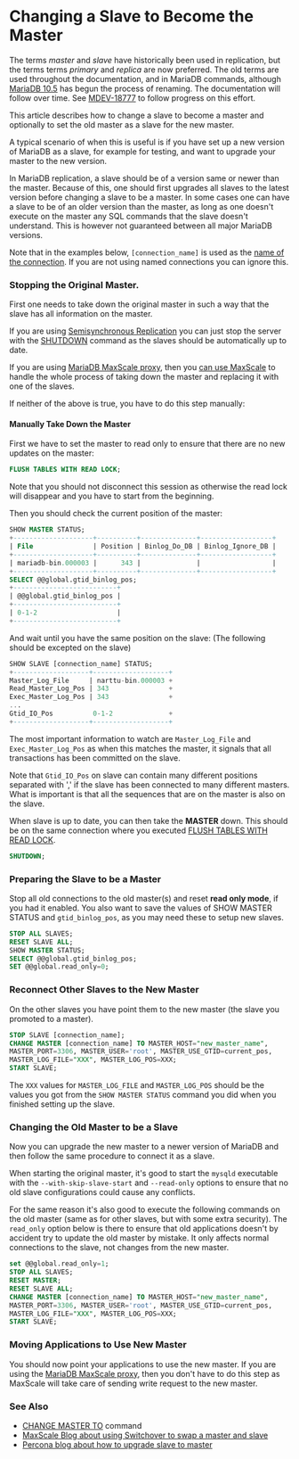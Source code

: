 # Changing a Slave to Become the Master

The terms <em>master</em> and <em>slave</em> have historically been used in replication, but the terms terms <em>primary</em> and <em>replica</em> are now preferred. The old terms are used throughout the documentation, and in MariaDB commands, although [MariaDB 10.5](/kb/en/what-is-mariadb-105/) has begun the process of renaming. The documentation will follow over time. See [MDEV-18777](https://jira.mariadb.org/browse/MDEV-18777) to follow progress on this effort.

This article describes how to change a slave to become a master and optionally to set the old master as a slave for the new master.

A typical scenario of when this is useful is if you have set up a new
version of MariaDB as a slave, for example for testing, and want to
upgrade your master to the new version.

In MariaDB replication, a slave should be of a version same or newer than the master. Because of this, one should first upgrades all slaves to the latest version before changing a slave to be a master.  In some cases one can have a slave to be of an older version than the master, as long as one doesn't execute on the master any SQL commands that the slave doesn't understand. This is however not guaranteed between all major MariaDB versions.

Note that in the examples below, <code class="fixed" style="white-space:pre-wrap">[connection_name]</code> is used as the [name of the connection](/replication/standard-replication/multi-source-replication).  If you are not using named connections you can ignore this.

### Stopping the Original Master.

First one needs to take down the original master in such a way that the slave
has all information on the master.

If you are using [Semisynchronous Replication](/replication/standard-replication/semisynchronous-replication) you can just stop the server with the [SHUTDOWN](/sql-statements-structure/sql-statements/administrative-sql-statements/shutdown) command as the slaves should be automatically up to date.

If you are using [MariaDB MaxScale proxy](/mariadb-platform-x3/sample-platform-x3-implementation-for-transactional-and-analytical-workloads/mariadb-enterprise/maxscale), then you [can use MaxScale](https://mariadb.com/resources/blog/mariadb-maxscale-2-2-introducing-failover-switchover-and-automatic-rejoin) to handle the whole process of taking down the master and replacing it with one of the slaves.

If neither of the above is true, you have to do this step manually:

#### Manually Take Down the Master

First we have to set the master to read only to ensure that there are no new updates on the master:

```sql
FLUSH TABLES WITH READ LOCK;
```

Note that you should not disconnect this session as otherwise the read lock will disappear and you have to start from the beginning.

Then you should check the current position of the master:

```sql
SHOW MASTER STATUS;
+--------------------+----------+--------------+------------------+
| File               | Position | Binlog_Do_DB | Binlog_Ignore_DB |
+--------------------+----------+--------------+------------------+
| mariadb-bin.000003 |      343 |              |                  |
+--------------------+----------+--------------+------------------+
SELECT @@global.gtid_binlog_pos;
+--------------------------+
| @@global.gtid_binlog_pos |
+--------------------------+
| 0-1-2                    |
+--------------------------+
```

And wait until you have the same position on the slave:
(The following should be excepted on the slave)

```sql
SHOW SLAVE [connection_name] STATUS;
+-------------------+-------------------+
Master_Log_File     | narttu-bin.000003 +
Read_Master_Log_Pos | 343               +
Exec_Master_Log_Pos | 343               +
...
Gtid_IO_Pos          0-1-2              +
+-------------------+-------------------+
```

The most important information to watch are `Master_Log_File` and
`Exec_Master_Log_Pos` as when this matches the master, it signals
that all transactions has been committed on the slave.

Note that `Gtid_IO_Pos` on slave can contain many different positions
separated with ',' if the slave has been connected to many different
masters. What is important is that all the sequences that are on the
master is also on the slave.

When slave is up to date, you can then take the <strong>MASTER</strong> down. This should be on the same connection where you executed [FLUSH TABLES WITH READ LOCK](/sql-statements-structure/sql-statements/administrative-sql-statements/flush-commands/flush).

```sql
SHUTDOWN;
```

### Preparing the Slave to be a Master

Stop all old connections to the old master(s) and reset <strong>read only
mode</strong>, if you had it enabled. You also want to save the values of
<a undefined>SHOW MASTER STATUS</a> and `gtid_binlog_pos`, as
you may need these to setup new slaves.

```sql
STOP ALL SLAVES;
RESET SLAVE ALL;
SHOW MASTER STATUS;
SELECT @@global.gtid_binlog_pos;
SET @@global.read_only=0;
```

### Reconnect Other Slaves to the New Master

On the other slaves you have point them to the new master (the slave you promoted to a master).

```sql
STOP SLAVE [connection_name];
CHANGE MASTER [connection_name] TO MASTER_HOST="new_master_name",
MASTER_PORT=3306, MASTER_USER='root', MASTER_USE_GTID=current_pos,
MASTER_LOG_FILE="XXX", MASTER_LOG_POS=XXX;
START SLAVE;
```

The <code class="fixed" style="white-space:pre-wrap">XXX</code> values for `MASTER_LOG_FILE` and `MASTER_LOG_POS` should be the values you got from the `SHOW MASTER STATUS` command you did when you finished setting up the slave.

### Changing the Old Master to be a Slave

Now you can upgrade the new master to a newer version of MariaDB and then
follow the same procedure to connect it as a slave.

When starting the original master, it's good to start the `mysqld`
executable with the `--with-skip-slave-start` and `--read-only`
options to ensure that no old slave configurations could cause any
conflicts.

For the same reason it's also good to execute the following commands
on the old master (same as for other slaves, but with some extra
security).  The `read_only` option below is there to ensure that old
applications doesn't by accident try to update the old master by mistake.
It only affects normal connections to the slave, not changes from the
new master.

```sql
set @@global.read_only=1;
STOP ALL SLAVES;
RESET MASTER;
RESET SLAVE ALL;
CHANGE MASTER [connection_name] TO MASTER_HOST="new_master_name",
MASTER_PORT=3306, MASTER_USER='root', MASTER_USE_GTID=current_pos,
MASTER_LOG_FILE="XXX", MASTER_LOG_POS=XXX;
START SLAVE;
```

### Moving Applications to Use New Master

You should now point your applications to use the new master.
If you are using the [MariaDB MaxScale proxy](/mariadb-platform-x3/sample-platform-x3-implementation-for-transactional-and-analytical-workloads/mariadb-enterprise/maxscale), then you don't
have to do this step as MaxScale will take care of sending write request
to the new master.

### See Also

- [CHANGE MASTER TO](/sql-statements-structure/sql-statements/administrative-sql-statements/replication-commands/change-master-to) command
- [MaxScale Blog about using Switchover to swap a master and slave](https://mariadb.com/resources/blog/mariadb-maxscale-2-2-introducing-failover-switchover-and-automatic-rejoin)
- [Percona blog about how to upgrade slave to master](https://www.percona.com/blog/2015/12/01/upgrade-master-server-minimal-downtime)